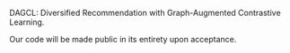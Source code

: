 DAGCL: Diversified Recommendation with Graph-Augmented Contrastive Learning.

Our code will be made public in its entirety upon acceptance.
